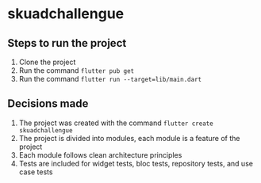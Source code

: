 # skuadchallengue

## Steps to run the project

1. Clone the project
2. Run the command `flutter pub get`
3. Run the command `flutter run --target=lib/main.dart`

## Decisions made

1. The project was created with the command `flutter create skuadchallengue`
2. The project is divided into modules, each module is a feature of the project
3. Each module follows clean architecture principles
4. Tests are included for widget tests, bloc tests, repository tests, and use case tests
